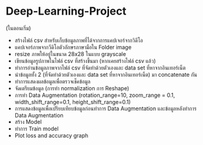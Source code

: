 # Deep-Learning-Project
(ในตอนเริ่ม)
- สร้างไฟล์ csv สำหรับเก็บข้อมูลภาพที่ได้จากการแคปเจอร์จากวิดีโอ
- แคปเจอร์ภาพจากวีดิโอตัวอักษรภาษามือใน Folder image
- resize ภาพให้อยู่ในขนาด 28x28 ในแบบ grayscale
- เขียนข้อมูลรูปภาพในไฟล์ csv ที่สร้างขึ้นมา
(หากเคยสร้างไฟล์ csv แล้ว)
- ทำการอ่านข้อมูลภาพจากไฟล์ csv ที่จัดทำด้วยตัวเองและ data set ที่หาจากอินเทอร์เน็ต
- นำข้อมูลทั้ง 2 (ที่จัดทำด้วยตัวเองและ data set ที่หาจากอินเทอร์เน็ต) มา concatenate กัน
- ทำการแสดงผลข้อมูลเพื่อตรวจเช็คข้อมูล
- จัดเตรียมข้อมูล (การทำ normalization การ Reshape)
- การทำ Data Augmentation (rotation_range=10, zoom_range = 0.1, width_shift_range=0.1, height_shift_range=0.1)
- การแสดงข้อมูลเพื่อเปรียบเทียบข้อมูลก่อนทำการ Data Augmentation และข้อมูลหลังทำการ Data Augmentation
- สร้าง Model
- ทำการ Train model
- Plot loss and accuracy graph
